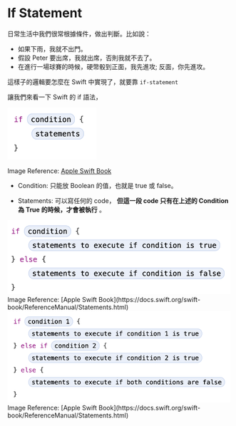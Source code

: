 # If Statement

日常生活中我們很常根據條件，做出判斷。比如說：

* 如果下雨，我就不出門。
* 假設 Peter 要出席，我就出席，否則我就不去了。
* 在進行一場球賽的時候，硬幣骰到正面，我先進攻; 反面，你先進攻。

這樣子的邏輯要怎麼在 Swift 中實現了，就要靠 `if-statement`

讓我們來看一下 Swift 的 if 語法，

<img src="https://github.com/Wuchiwei/ntu-ios/blob/master/ControlFlow/if-statement/images/if.png" alt="image" width="200"/>

Image Reference: [Apple Swift Book](https://docs.swift.org/swift-book/ReferenceManual/Statements.html)

* Condition: 只能放 Boolean 的值，也就是 true 或 false。

* Statements: 可以寫任何的 code， **但這一段 code 只有在上述的 Condition 為 True 的時候，才會被執行** 。

<img src="https://github.com/Wuchiwei/ntu-ios/blob/master/ControlFlow/if-statement/images/if-else.png" alt="image" width="500"/>
Image Reference: [Apple Swift Book](https://docs.swift.org/swift-book/ReferenceManual/Statements.html)

<img src="https://github.com/Wuchiwei/ntu-ios/blob/master/ControlFlow/if-statement/images/if-else-if.png" alt="image" width="500"/>
Image Reference: [Apple Swift Book](https://docs.swift.org/swift-book/ReferenceManual/Statements.html)
